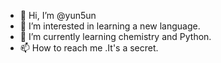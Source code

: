 - 👋 Hi, I’m @yun5un
- 👀 I’m interested in learning a new language.
- 🌱 I’m currently learning chemistry and Python.
- 📫 How to reach me  .It's a secret.

<!---
yun5un/yun5un is a ✨ special ✨ repository because its `README.md` (this file) appears on your GitHub profile.
You can click the Preview link to take a look at your changes.
--->
